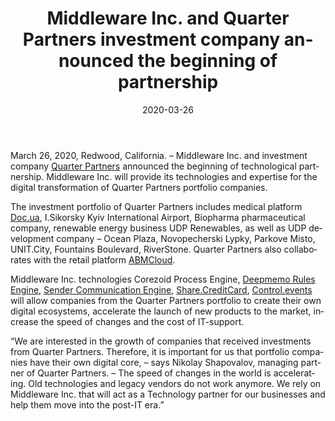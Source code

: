 ﻿---
date: '2020-03-26'
url: 'quarter-partners-middleware-partnership'
next: 'mambu-corezoid-cloud-state-machine'
title: 'Middleware Inc. and Quarter Partners investment company announced the beginning of partnership'
description: 'Old technologies and legacy vendors do not work anymore. We rely on Middleware Inc. that will act as a Technology partner for our businesses and help them move into the post-IT era.'
image: '/images/quarter-middleware.png'
category:
    - 'Use cases'
subcategory:
	- 'Enterprise'
tags:
    - 'partnership'
    - 'quarterpartners'
    - 'docua'
    - 'udprenewables'
    - 'biofarma'
    - 'kyivsikorskyairport'
    - 'digital'
    - 'transformation'
lang: 'en'

---

March 26, 2020, Redwood, California. – Middleware Inc. and investment company [Quarter Partners](https://qpartners.com.ua/en) announced the beginning of technological partnership. Middleware Inc. will provide its technologies and expertise for the digital transformation of Quarter Partners portfolio companies.

  

The investment portfolio of Quarter Partners includes medical platform [Doc.ua](http://doc.ua), I.Sikorsky Kyiv International Airport, Biopharma pharmaceutical company, renewable energy business UDP Renewables, as well as UDP development company – Ocean Plaza, Novopecherski Lypky, Parkove Misto, UNIT.City, Fountains Boulevard, RiverStone. Quarter Partners also collaborates with the retail platform [ABMCloud](https://abmcloud.com/en/).

  

Middleware Inc. technologies Corezoid Process Engine, [Deepmemo Rules Engine](http://deepmemo.ai), [Sender Communication Engine](http://sender.mobi), [Share.CreditCard](http://share.creditcard), [Control.events](http://control.events) will allow companies from the Quarter Partners portfolio to create their own digital ecosystems, accelerate the launch of new products to the market, increase the speed of changes and the cost of IT-support.

  
“We are interested in the growth of companies that received investments from Quarter Partners. Therefore, it is important for us that portfolio companies have their own digital core, – says Nikolay Shapovalov, managing partner of Quarter Partners. – The speed of changes in the world is accelerating. Old technologies and legacy vendors do not work anymore. We rely on Middleware Inc. that will act as a Technology partner for our businesses and help them move into the post-IT era.”
